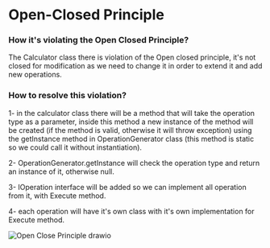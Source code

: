 # Open-Closed Principle
### How it's violating the Open Closed Principle?
The Calculator class there is violation of the Open closed principle, it's not closed for modification as we need to change it in order to extend it and add new operations.



### How to resolve this violation?
1- in the calculator class there will be a method that will take the operation type as a parameter, inside this method a new instance of the method will be created (if the method is valid, otherwise it will throw exception) using the getInstance method in OperationGenerator class (this method is static so we could call it without instantiation).


 2- OperationGenerator.getInstance will check the operation type and return an instance of it, otherwise null.
 
 
 3- IOperation interface will be added so we can implement all operation from it, with Execute method.
 
 
 4- each operation will have it's own class with it's own implementation for Execute method.

![Open Close Principle drawio](https://user-images.githubusercontent.com/58006991/196531138-5c58bd19-e480-40f3-a277-b4d8d09eadc8.png)
